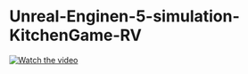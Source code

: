 # Unreal-Enginen-5-simulation-KitchenGame-RV
[![Watch the video](https://img.youtube.com/vi/EHofHxR2FZ0/0.jpg)](https://www.youtube.com/watch?v=EHofHxR2FZ0)
